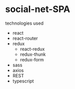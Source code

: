 # social-net-SPA

technologies used

- react <br/>
- react-router <br/>
- redux <br/>
  - react-redux <br/>
  - redux-thunk<br/>
  - redux-form<br/>
- sass
- axios
- REST
- typescript
